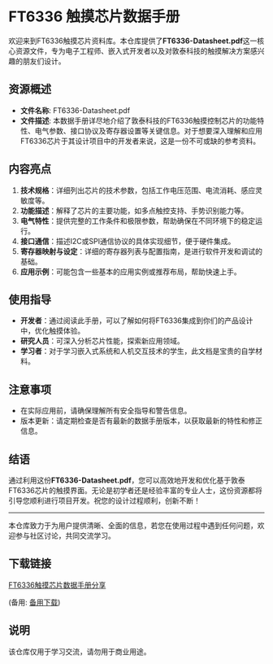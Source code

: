 # FT6336 触摸芯片数据手册

欢迎来到FT6336触摸芯片资料库。本仓库提供了**FT6336-Datasheet.pdf**这一核心资源文件，专为电子工程师、嵌入式开发者以及对敦泰科技的触摸解决方案感兴趣的朋友们设计。

## 资源概述

- **文件名称**: FT6336-Datasheet.pdf
- **文件描述**: 本数据手册详尽地介绍了敦泰科技的FT6336触摸控制芯片的功能特性、电气参数、接口协议及寄存器设置等关键信息。对于想要深入理解和应用FT6336芯片于其设计项目中的开发者来说，这是一份不可或缺的参考资料。

## 内容亮点

1. **技术规格**：详细列出芯片的技术参数，包括工作电压范围、电流消耗、感应灵敏度等。
2. **功能描述**：解释了芯片的主要功能，如多点触控支持、手势识别能力等。
3. **电气特性**：提供完整的工作条件和极限参数，帮助确保在不同环境下的稳定运行。
4. **接口通信**：描述I2C或SPI通信协议的具体实现细节，便于硬件集成。
5. **寄存器映射与设定**：详细的寄存器列表与配置指南，是进行软件开发和调试的基础。
6. **应用示例**：可能包含一些基本的应用实例或推荐布局，帮助快速上手。

## 使用指导

- **开发者**：通过阅读此手册，可以了解如何将FT6336集成到你们的产品设计中，优化触摸体验。
- **研究人员**：可深入分析芯片性能，探索新应用领域。
- **学习者**：对于学习嵌入式系统和人机交互技术的学生，此文档是宝贵的自学材料。

## 注意事项

- 在实际应用前，请确保理解所有安全指导和警告信息。
- 版本更新：请定期检查是否有最新的数据手册版本，以获取最新的特性和修正信息。

## 结语

通过利用这份**FT6336-Datasheet.pdf**，您可以高效地开发和优化基于敦泰FT6336芯片的触摸界面。无论是初学者还是经验丰富的专业人士，这份资源都将引导您顺利进行项目开发。祝您的设计过程顺利，创新不断！

---

本仓库致力于为用户提供清晰、全面的信息，若您在使用过程中遇到任何问题，欢迎参与社区讨论，共同交流学习。

## 下载链接
[FT6336触摸芯片数据手册分享](https://pan.quark.cn/s/aeb85246ab68) 

(备用: [备用下载](https://pan.baidu.com/s/1J4R6adlZOMKKNncyKJLjDQ?pwd=1234))

## 说明

该仓库仅用于学习交流，请勿用于商业用途。

